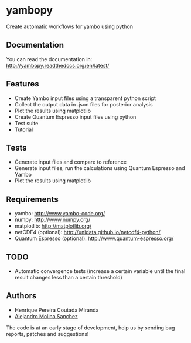 yambopy
=======

Create automatic workflows for yambo using python

Documentation
-------------
You can read the documentation in:
http://yambopy.readthedocs.org/en/latest/

Features
--------
- Create Yambo input files using a transparent python script
- Collect the output data in .json files for posterior analysis
- Plot the results using matplotlib
- Create Quantum Espresso input files using python
- Test suite
- Tutorial

Tests
------
- Generate input files and compare to reference
- Generate input files, run the calculations using Quantum Espresso and Yambo
- Plot the results using matplotlib

Requirements
------------
- yambo: http://www.yambo-code.org/
- numpy: http://www.numpy.org/
- matplotlib: http://matplotlib.org/
- netCDF4 (optional): http://unidata.github.io/netcdf4-python/
- Quantum Espresso (optional): http://www.quantum-espresso.org/

TODO
----
- Automatic convergence tests (increase a certain variable until the final result changes less than a certain threshold)

Authors
------
- Henrique Pereira Coutada Miranda
- [Alejandro Molina Sanchez](http://alexmoratalla.github.io/)

The code is at an early stage of development, help us by sending bug reports, patches and suggestions!
